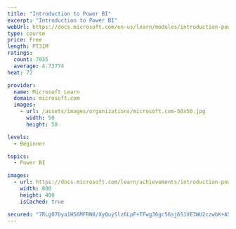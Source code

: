 ```yaml
---
title: "Introduction to Power BI"
excerpt: "Introduction to Power BI"
webUrl: https://docs.microsoft.com/en-us/learn/modules/introduction-power-bi/
type: course
price: Free
length: PT31M
ratings:
  count: 7035
  average: 4.73774
heat: 72

provider:
  name: Microsoft Learn
  domain: microsoft.com
  images:
    - url: /assets/images/organizations/microsoft.com-50x50.jpg
      width: 50
      height: 50

levels:
  - Beginner

topics:
  - Power BI

images:
  - url: https://docs.microsoft.com/learn/achievements/introduction-power-bi-social.png
    width: 800
    height: 400
    isCached: true

secured: "7RLg07Oya1HS6MFRN8/XyQuySlz6LpF+TFwg36gc56sj6S1VE3WU2czwbK+ASJpT3K/nXFln1Y8Er7w26hLmka4+/GY0RT2T0nJY6eED58mbKz2jla47dcXip37AKeYVtQF38qiKWWIXnXt0J/qtjpBrWZBDuAP7uGpiB4taNuT68hs1ZSqVrqg8oKVxdDqJJ8jiJnu4/qgmTjcGD9u4oe+iVhwxfJVc6VT6Hjg+Cj8cgh0lPDnPN0ehpU/2dcRLx/ipO4vgmPy0M7Ip05z3jRy/missZXva323UdDNr2lw9UwXOLi2/LZI8EvUrixaXWJ2V1YgD8JmdRaEd5Ai600inVKMJ5jujWBIz+XIh8dZIyEpq8Dk4RTCRRpMtZ2urtRTxbbraFWWT4IRRug6VGYo4UJaqo7mQ41QGIcHpcwk=;Cc58GyVHjPQxTIx0hVGhIQ=="
---
```


